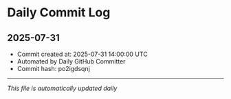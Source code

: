 # Daily Commit Log

## 2025-07-31

- Commit created at: 2025-07-31 14:00:00 UTC
- Automated by Daily GitHub Committer
- Commit hash: po2igdsqnj

---
*This file is automatically updated daily*